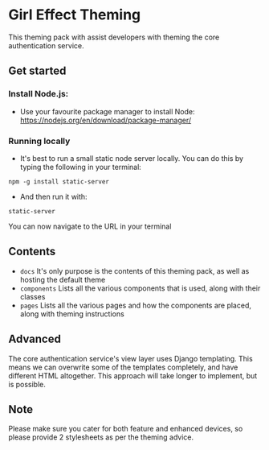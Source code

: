 # Girl Effect Theming

This theming pack with assist developers with theming the core authentication service.

## Get started

### Install Node.js:

* Use your favourite package manager to install Node:
https://nodejs.org/en/download/package-manager/

### Running locally

* It's best to run a small static node server locally. You can do this by typing the following in your terminal:

`npm -g install static-server`

* And then run it with:

`static-server`

You can now navigate to the URL in your terminal

## Contents

* `docs` It's only purpose is the contents of this theming pack, as well as hosting the default theme
* `components` Lists all the various components that is used, along with their classes
* `pages` Lists all the various pages and how the components are placed, along with theming instructions

## Advanced

The core authentication service's view layer uses Django templating. This means we can overwrite some of the templates 
completely, and have different HTML altogether. This approach will take longer to implement, but is possible.

## Note

Please make sure you cater for both feature and enhanced devices, so please provide 2 stylesheets as per the theming advice.